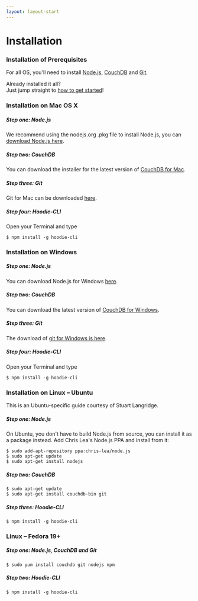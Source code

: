```yaml
---
layout: layout-start
---
```


# Installation 


### Installation of Prerequisites
For all OS, you'll need to install <a href="http://nodejs.org/" target="_blank">Node.js</a>, <a href="http://couchdb.apache.org/" target="_blank">CouchDB</a> and <a href="http://git-scm.com/" target="_blank">Git</a>.

Already installed it all?<br />
Just jump straight to <a href="/start/getting-started/getting-started-1.html">how to get started</a>!


### Installation on Mac OS X
##### Step one: Node.js
We recommend using the nodejs.org .pkg file to install Node.js, you can <a href="http://nodejs.org/download/" target="_blank">download Node.js here</a>. 
##### Step two: CouchDB
You can download the installer for the latest version of <a href="http://couchdb.apache.org/#download" target="_blank">CouchDB for Mac</a>.
##### Step three: Git
Git for Mac can be downloaded <a href="http://git-scm.com/download/mac" target="_blank">here</a>.
##### Step four: Hoodie-CLI
Open your Terminal and type
<pre><code>$ npm install -g hoodie-cli</code></pre>



### Installation on Windows
##### Step one: Node.js
You can download Node.js for Windows <a href="http://nodejs.org/download/" target="_blank">here</a>. 
##### Step two: CouchDB
You can download the latest version of <a href="http://couchdb.apache.org/#download" target="_blank">CouchDB for Windows</a>.
##### Step three: Git
The download of <a href="http://git-scm.com/download/win" target="_blank">git for Windows is here</a>.
##### Step four: Hoodie-CLI
Open your Terminal and type
<pre><code>$ npm install -g hoodie-cli</code></pre>


### Installation on Linux – Ubuntu
This is an Ubuntu-specific guide courtesy of Stuart Langridge. 
##### Step one: Node.js
On Ubuntu, you don't have to build Node.js from source, you can install it as a package instead. Add Chris Lea's Node.js PPA and install from it:

<pre><code>$ sudo add-apt-repository ppa:chris-lea/node.js
$ sudo apt-get update
$ sudo apt-get install nodejs
</code></pre>

##### Step two: CouchDB

<pre><code>$ sudo apt-get update
$ sudo apt-get install couchdb-bin git
</code></pre>

##### Step three: Hoodie-CLI
<pre><code>$ npm install -g hoodie-cli</code></pre>


### Linux – Fedora 19+
##### Step one: Node.js, CouchDB and Git  

<pre><code>$ sudo yum install couchdb git nodejs npm
</code></pre>

##### Step two: Hoodie-CLI
<pre><code>$ npm install -g hoodie-cli
</code></pre>


<!-- 
### Done!
Installation done! Now you can... 
### Follow our guides for getting started 
- <a href="https://github.com/hoodiehq/documentation/blob/gh-pages/tutorials/installation/development-osx.md" target="_blank">Mac OS X</a>, 
- <a href="https://github.com/hoodiehq/documentation/blob/gh-pages/tutorials/installation/development-windows.md" target="_blank">Windows</a>
- <a href="https://github.com/hoodiehq/documentation/blob/gh-pages/tutorials/installation/development-linux.md" target="_blank">Linux</a>

or

### Find out how to …
create a new Hoodie app, how its admin interface works, how Hoodie projects are structured and more in our tutorial <a href="https://github.com/hoodiehq/documentation/blob/gh-pages/tutorials/getting-started/getting-started-1.md" target="_blank">"Getting started with Hoodie, part 1"</a>.
-->